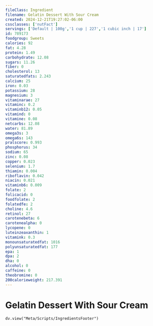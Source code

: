 ```yaml
---
fileClass: Ingredient
filename: Gelatin Dessert With Sour Cream
created: 2024-12-21T19:27:02-06:00
cssclasses: ['nutFact']
servings: ['Default | 100g','1 cup | 227','1 cubic inch | 17']
id: 789173
foodgroup: Sweets
calories: 92
fat: 4.28
protein: 1.49
carbohydrate: 12.08
sugars: 11.26
fiber: 0
cholesterol: 13
saturatedfats: 2.243
calcium: 25
iron: 0.03
potassium: 28
magnesium: 3
vitaminarae: 27
vitaminc: 0.2
vitaminb12: 0.05
vitamind: 0
vitamine: 0.08
netcarbs: 12.08
water: 81.89
omega3s: 3
omega6s: 143
pralscore: 0.993
phosphorus: 34
sodium: 65
zinc: 0.08
copper: 0.023
selenium: 1.7
thiamin: 0.004
riboflavin: 0.042
niacin: 0.021
vitaminb6: 0.009
folate: 2
folicacid: 0
foodfolate: 2
folatedfe: 2
choline: 4.6
retinol: 27
carotenebeta: 6
carotenealpha: 0
lycopene: 0
luteinzeaxanthin: 1
vitamink: 0.3
monounsaturatedfat: 1016
polyunsaturatedfat: 177
epa: 1
dpa: 2
dha: 0
alcohol: 0
caffeine: 0
theobromine: 0
200calorieweight: 217.391
---
```


# Gelatin Dessert With Sour Cream

```dataviewjs
dv.view("Meta/Scripts/IngredientsFooter")
```